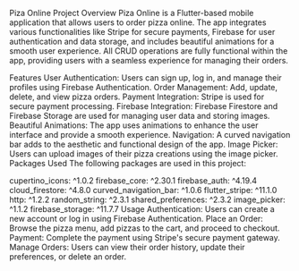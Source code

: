 Piza Online
Project Overview
Piza Online is a Flutter-based mobile application that allows users to order pizza online. The app integrates various functionalities like Stripe for secure payments, Firebase for user authentication and data storage, and includes beautiful animations for a smooth user experience. All CRUD operations are fully functional within the app, providing users with a seamless experience for managing their orders.

Features
User Authentication: Users can sign up, log in, and manage their profiles using Firebase Authentication.
Order Management: Add, update, delete, and view pizza orders.
Payment Integration: Stripe is used for secure payment processing.
Firebase Integration: Firebase Firestore and Firebase Storage are used for managing user data and storing images.
Beautiful Animations: The app uses animations to enhance the user interface and provide a smooth experience.
Navigation: A curved navigation bar adds to the aesthetic and functional design of the app.
Image Picker: Users can upload images of their pizza creations using the image picker.
Packages Used
The following packages are used in this project:

cupertino_icons: ^1.0.2
firebase_core: ^2.30.1
firebase_auth: ^4.19.4
cloud_firestore: ^4.8.0
curved_navigation_bar: ^1.0.6
flutter_stripe: ^11.1.0
http: ^1.2.2
random_string: ^2.3.1
shared_preferences: ^2.3.2
image_picker: ^1.1.2
firebase_storage: ^11.7.7
Usage
Authentication: Users can create a new account or log in using Firebase Authentication.
Place an Order: Browse the pizza menu, add pizzas to the cart, and proceed to checkout.
Payment: Complete the payment using Stripe's secure payment gateway.
Manage Orders: Users can view their order history, update their preferences, or delete an order.

